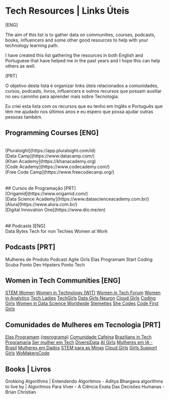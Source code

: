 # Tech Resources | Links Úteis

[ENG]

The aim of this list is to gather data on communities, courses, podcasts, books, influencers and some other good resources to help with your technology learning path.

I have created this list gathering the resources in both English and Portuguese that have helped me in the past years and I hope this can help others as well.

[PRT]

O objetivo desta lista é organizar links úteis relacionados a comunidades, cursos, podcasts, livros, influencers e outros recursos que possam auxiliar no seu caminho para aprender mais sobre Tecnologia.

Eu criei esta lista com os recursos que eu tenho em Inglês e Português que têm me ajudado nos últimos anos e eu espero que possa ajudar outras pessoas também.


## Programming Courses [ENG]
<br/>
[Pluralsight](https://app.pluralsight.com/id)<br/>
[Data Camp](https://www.datacamp.com/)<br/>
[Khan Academy](https://khanacademy.org)<br/>
[Code Academy](https://www.codecademy.com/)<br/>
[Free Code Camp](https://www.freecodecamp.org/)<br/>
<br/><br/>
## Cursos de Programação [PRT]
<br/>
[Origamid](https://www.origamid.com/)<br/>
[Data Science Academy](https://www.datascienceacademy.com.br/)<br/>
[Alura](https://www.alura.com.br/)<br/>
[Digital Innovation One](https://www.dio.me/en)<br/>
<br/><br/>
## Podcasts [ENG]
<br/>
Data Bytes
Tech for non Techies
Women at Work

## Podcasts [PRT]

Mulheres de Produto
Podcast Agile Girls
Elas Programam
Start Coding
Scuba Ponto Dev
Hipsters Ponto Tech

## Women in Tech Communities [ENG]

[STEM Women](https://stemwomenevents.com/events)
[Women in Technology (WIT)](http://www.mywit.org/)
[Women in Tech Forum](http://www.womenintechforum.com/)
[Women in Analytics](https://www.womeninanalytics.com/)
[Tech Ladies](http://www.hiretechladies.com/)
[TechGirls](https://www.wearetechgirls.com/)
[Data Girls Neuron](https://linktr.ee/DataGirls)
[Cloud Girls](http://www.cloudgirls.org/)
[Coding Girls](http://www.coding-girls.com/)
[Women in Data Science Worldwide](https://www.widsconference.org/)
[Stemettes](http://stemettes.org/)
[She Codes](https://www.shecodes.io/)
[Code First Girls](https://codefirstgirls.com/)

## Comunidades de Mulheres em Tecnologia [PRT]

[Elas Programam](https://elasprogramam.com.br/#/)
[{reprograma}](http://www.reprograma.com.br/estacao-hack/)
[Comunidade Cafeina](http://compiladoras.com.br/)
[Brazilians in Tech](http://braziliansintech.com/)
[Programaria](http://www.programaria.org/)
[Ser mulher em Tech](https://sermulheremtech.com.br/)
[DiversiData](https://linktr.ee/diversidata)
[AI Girls](https://www.linkedin.com/company/ai-girls/)
[Mulheres em IA - Brasil](https://mulheres-em-ia.github.io/)
[Mulheres em Dados](https://lnkd.in/dUEymWsU)
[STEM para as Minas](https://campsite.bio/stemparaminas)
[Cloud Girls](http://www.cloudgirls.com.br/)
[Girls Support Girls](https://gsgcommunity.github.io/)
[WoMakersCode](https://linktr.ee/womakerscode)

## Books | Livros

Grokking Algorithms | Entendendo Algoritmos - Aditya Bhargava
algorithms to live by | Algoritmos Para Viver - A Ciência Exata Das Decisões Humanas - Brian Christian

